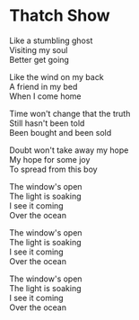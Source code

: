 # Thatch Show  

Like a stumbling ghost  
Visiting my soul  
Better get going  

Like the wind on my back  
A friend in my bed  
When I come home  

Time won't change that the truth  
Still hasn't been told  
Been bought and been sold  

Doubt won't take away my hope  
My hope for some joy  
To spread from this boy  

The window's open  
The light is soaking  
I see it coming  
Over the ocean  

The window's open  
The light is soaking  
I see it coming  
Over the ocean  

The window's open  
The light is soaking  
I see it coming  
Over the ocean  
